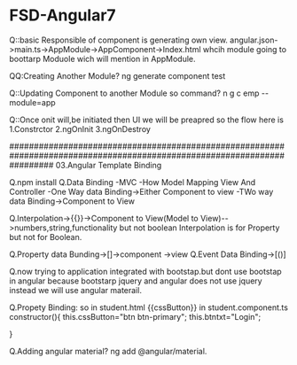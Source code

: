 # FSD-Angular7
Q::basic Responsible of component is generating own view.
angular.json->main.ts->AppModule->AppComponent->Index.html
whcih module going to boottarp Moduole wich will mention in AppModule.


QQ:Creating Another Module?
ng generate component test


Q::Updating Component to another Module so command?
n g c emp --module=app

Q::Once onit will,be initiated then UI we will be preapred so the flow here is 1.Constrctor
									       2.ngOnInit
									       3.ngOnDestroy

#########################################################################################################################
03.Angular Template Binding

Q.npm install
Q.Data Binding
      -MVC
      -How Model Mapping View And Controller
      -One Way data Binding->Either Component to view
      -TWo way data Binding->Component to View
      
Q.Interpolation->{{}}->Component to View(Model to View)-->numbers,string,functionality
but not boolean 
Interpolation is for Property but not for Boolean.

Q.Property data Bunding->[]->component ->view
Q.Event Data Binding->[()]

Q.now trying to application integrated with bootstap.but dont use bootstap in angular because bootstarp jquery and angular does not use 
jquery instead we will use angular materail.

Q.Propety Binding:
so in student.html
{{cssButton}}
in student.component.ts
constructor(){
this.cssButton="btn btn-primary";
this.btntxt="Login";

}

Q.Adding angular material?
ng add @angular/material.


      
